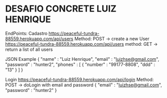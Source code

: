 # DESAFIO CONCRETE LUIZ HENRIQUE

EndPoints:
Cadastro
https://peaceful-tundra-88559.herokuapp.com/api/users Method: POST -> create a new User
https://peaceful-tundra-88559.herokuapp.com/api/users method: GET -> return a list of all users 

JSON Example 
{
  "name" : "Luiz Henrique",
  "email" : "luizhse@gmail.com",
  "password" : "hunter2",
  "phones" : [
    {
      "number" : "99177-8808",
      "ddd" : "13"
    }
  ]
}   

Login
https://peaceful-tundra-88559.herokuapp.com/api/login Method: POST -> doLogin with email and password
{
  "email" : "luizhse@gmail.com",
  "password" : "hunter2"
}
	  	  
	  	  
